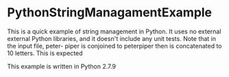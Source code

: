 # PythonStringManagamentExample
This is a quick example of string management in Python.
It uses no external external Python libraries, and it doesn't include any unit tests.
Note that in the input file, peter- piper is conjoined to peterpiper then is concatenated to 10 letters. This is expected

This example is written in Python 2.7.9
